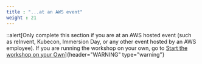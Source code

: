 ```yaml
---
title : "...at an AWS event"
weight : 21
---
```


::alert[Only complete this section if you are at an AWS hosted event (such as reInvent, Kubecon, Immersion Day, or any other event hosted by an AWS employee). If you are running the workshop on your own, go to [Start the workshop on your Own](../2-onown/)]{header="WARNING" type="warning"}



